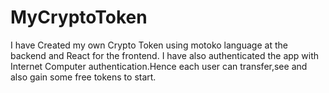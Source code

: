 # MyCryptoToken
I have Created my own Crypto Token using motoko language at the backend and React for the frontend.
I have also authenticated the app with Internet Computer authentication.Hence each user can transfer,see and also gain some free tokens to start.
